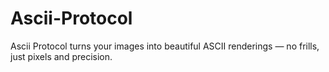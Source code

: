 # Ascii-Protocol
Ascii Protocol turns your images into beautiful ASCII renderings — no frills, just pixels and precision.
